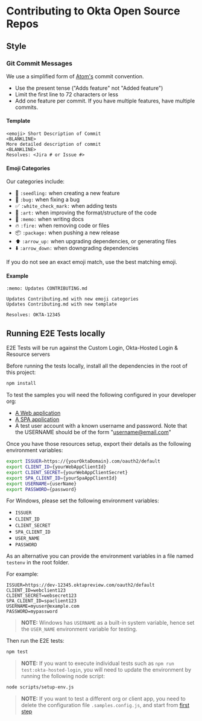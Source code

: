 # Contributing to Okta Open Source Repos

## Style

### Git Commit Messages

We use a simplified form of [Atom's](https://github.com/atom/atom/blob/master/CONTRIBUTING.md#git-commit-messages) commit convention.

  * Use the present tense ("Adds feature" not "Added feature")
  * Limit the first line to 72 characters or less
  * Add one feature per commit. If you have multiple features, have multiple commits.

#### Template

    <emoji> Short Description of Commit
    <BLANKLINE>
    More detailed description of commit
    <BLANKLINE>
    Resolves: <Jira # or Issue #>

#### Emoji Categories
Our categories include:
  * :seedling: `:seedling:` when creating a new feature
  * :bug: `:bug:` when fixing a bug
  * :white_check_mark: `:white_check_mark:` when adding tests
  * :art: `:art:` when improving the format/structure of the code
  * :memo: `:memo:` when writing docs
  * :fire: `:fire:` when removing code or files
  * :package: `:package:` when pushing a new release
  * :arrow_up: `:arrow_up:` when upgrading dependencies, or generating files
  * :arrow_down: `:arrow_down:` when downgrading dependencies

If you do not see an exact emoji match, use the best matching emoji.

#### Example
    :memo: Updates CONTRIBUTING.md

    Updates Contributing.md with new emoji categories
    Updates Contributing.md with new template

    Resolves: OKTA-12345

## Running E2E Tests locally

E2E Tests will be run against the Custom Login, Okta-Hosted Login & Resource servers

Before running the tests locally, install all the dependencies in the root of this project:
```bash
npm install
```
To test the samples you will need the following configured in your developer org:
* [A Web application](/okta-hosted-login#prerequisites)
* [A SPA application](https://github.com/okta/samples-js-angular/tree/master/okta-hosted-login#prerequisites)
* A test user account with a known username and password.  Note that the USERNAME should be of the form "username@email.com"

Once you have those resources setup, export their details as the following environment variables:

```bash
export ISSUER=https://{yourOktaDomain}.com/oauth2/default
export CLIENT_ID={yourWebAppClientId}
export CLIENT_SECRET={yourWebAppClientSecret}
export SPA_CLIENT_ID={yourSpaAppClientId}
export USERNAME={userName}
export PASSWORD={password}
```

For Windows, please set the following environment variables:
- `ISSUER`
- `CLIENT_ID`
- `CLIENT_SECRET`
- `SPA_CLIENT_ID`
- `USER_NAME`
- `PASSWORD`

As an alternative you can provide the environment variables in a file named `testenv` in the root folder.

For example:

```
ISSUER=https://dev-12345.oktapreview.com/oauth2/default
CLIENT_ID=webclient123
CLIENT_SECRET=websecret123
SPA_CLIENT_ID=spaclient123
USERNAME=myuser@example.com
PASSWORD=mypassword
```

> **NOTE:** Windows has `USERNAME` as a built-in system variable, hence set the `USER_NAME` environment variable for testing.

Then run the E2E tests:

```bash
npm test
```

> **NOTE:** If you want to execute individual tests such as `npm run test:okta-hosted-login`, you will need to update the environment by running the following node script:

```bash
node scripts/setup-env.js
```

> **NOTE:** If you want to test a different org or client app, you need to delete the configuration file `.samples.config.js`, and start from [first step](#running-e2e-tests-locally)
